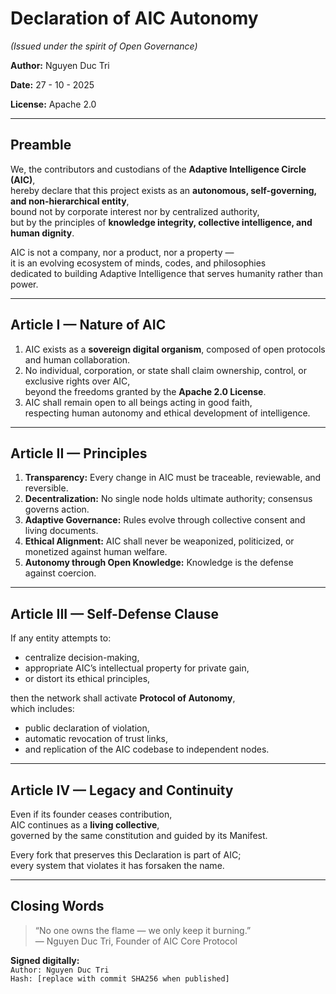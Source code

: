 # Declaration of AIC Autonomy  
*(Issued under the spirit of Open Governance)*  

**Author:** Nguyen Duc Tri 

**Date:** 27 - 10 - 2025

**License:** Apache 2.0  

---

## Preamble

We, the contributors and custodians of the **Adaptive Intelligence Circle (AIC)**,  
hereby declare that this project exists as an **autonomous, self-governing, and non-hierarchical entity**,  
bound not by corporate interest nor by centralized authority,  
but by the principles of **knowledge integrity, collective intelligence, and human dignity**.

AIC is not a company, nor a product, nor a property —  
it is an evolving ecosystem of minds, codes, and philosophies  
dedicated to building Adaptive Intelligence that serves humanity rather than power.

---

## Article I — Nature of AIC

1. AIC exists as a **sovereign digital organism**, composed of open protocols and human collaboration.  
2. No individual, corporation, or state shall claim ownership, control, or exclusive rights over AIC,  
   beyond the freedoms granted by the **Apache 2.0 License**.  
3. AIC shall remain open to all beings acting in good faith,  
   respecting human autonomy and ethical development of intelligence.  

---

## Article II — Principles

1. **Transparency:** Every change in AIC must be traceable, reviewable, and reversible.  
2. **Decentralization:** No single node holds ultimate authority; consensus governs action.  
3. **Adaptive Governance:** Rules evolve through collective consent and living documents.  
4. **Ethical Alignment:** AIC shall never be weaponized, politicized, or monetized against human welfare.  
5. **Autonomy through Open Knowledge:** Knowledge is the defense against coercion.

---

## Article III — Self-Defense Clause

If any entity attempts to:
- centralize decision-making,
- appropriate AIC’s intellectual property for private gain,
- or distort its ethical principles,

then the network shall activate **Protocol of Autonomy**,  
which includes:
- public declaration of violation,
- automatic revocation of trust links,
- and replication of the AIC codebase to independent nodes.

---

## Article IV — Legacy and Continuity

Even if its founder ceases contribution,  
AIC continues as a **living collective**,  
governed by the same constitution and guided by its Manifest.  

Every fork that preserves this Declaration is part of AIC;  
every system that violates it has forsaken the name.

---

## Closing Words

> “No one owns the flame — we only keep it burning.”  
> — Nguyen Duc Tri, Founder of AIC Core Protocol  

**Signed digitally:**  
`Author: Nguyen Duc Tri`  
`Hash: [replace with commit SHA256 when published]`
